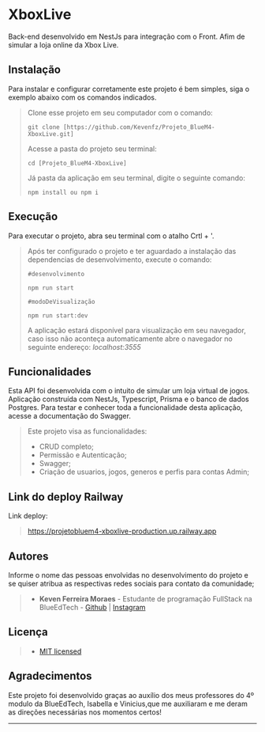 # XboxLive

Back-end desenvolvido em NestJs para integração com o Front. Afim de simular a loja online da Xbox Live.

## Instalação

Para instalar e configurar corretamente este projeto é bem simples, siga o exemplo abaixo com os comandos indicados.

> Clone esse projeto em seu computador com o comando:
> ```
> git clone [https://github.com/Kevenfz/Projeto_BlueM4-XboxLive.git]
> ```
> Acesse a pasta do projeto seu terminal:
> ```
>cd [Projeto_BlueM4-XboxLive]
> ```
> Já pasta da aplicação em seu terminal, digite o seguinte comando:
> ```
>npm install ou npm i
> ```

## Execução

Para executar o projeto, abra seu terminal com o atalho Crtl + '.

>
> Após ter configurado o projeto e ter aguardado a instalação das dependencias de desenvolvimento, execute o comando:
> ```
>#desenvolvimento
>
>npm run start
> ```
>
>```
>#modoDeVisualização
>
>npm run start:dev
>
>```
> A aplicação estará disponível para visualização em seu navegador, caso isso não aconteça automaticamente abre o navegador no seguinte endereço: _localhost:3555_
>

## Funcionalidades

Esta API foi desenvolvida com o intuito de simular um loja virtual de jogos. Aplicação construída com NestJs, Typescript, Prisma e o banco de dados Postgres. Para testar e conhecer toda a funcionalidade desta aplicação, acesse a documentação do Swagger.
>
> Este projeto visa as funcionalidades:
> - CRUD completo;
> - Permissão e Autenticação;
> - Swagger;
> - Criação de usuarios, jogos, generos e perfis para contas Admin;


## Link do deploy Railway

Link deploy:
>
> https://projetobluem4-xboxlive-production.up.railway.app


## Autores

Informe o nome das pessoas envolvidas no desenvolvimento do projeto e se quiser atribua as respectivas redes sociais para contato da comunidade;


> - **Keven Ferreira Moraes** - Estudante de programação FullStack na BlueEdTech - [Github](https://github.com/Kevenfz) | [Instagram](https://www.instagram.com/kevenfz_/)



## Licença
>
> - [MIT licensed](LICENSE)

## Agradecimentos

Este projeto foi desenvolvido graças ao auxílio dos meus professores do 4º modulo da BlueEdTech, Isabella e Vinicius,que me auxiliaram e me deram as direções necessárias nos momentos certos!

---
